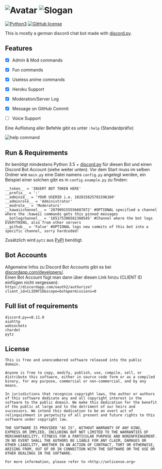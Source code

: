 ![Avatar](https://i.imgur.com/5hjWNei.png)
![Slogan](https://i.imgur.com/vfEgGLU.png)
=====================

[![Python3](https://img.shields.io/badge/python-3.5-blue.svg)](https://github.com/Der-Eddy/discord_bot)
[![GitHub license](https://img.shields.io/badge/license-Unlicense-blue.svg)](https://raw.githubusercontent.com/Der-Eddy/discord_bot/master/LICENSE)

This is mostly a german discord chat bot made with [discord.py](https://github.com/Rapptz/discord.py).  

Features
-------------
- [x] Admin & Mod commands  
- [x] Fun commands
- [x] Useless anime commands
- [x] Heroku Support
- [x] Moderation/Server Log
- [x] Message on GitHub Commit
- [ ] Voice Support


Eine Auflistung aller Befehle gibt es unter `:help` (Standardpräfix)

![help command](https://i.imgur.com/gXxYAlA.png)


Run & Requirements
-------------
Ihr benötigt mindestens Python 3.5 + [discord.py](https://github.com/Rapptz/discord.py) für diesen Bot und einen Discord Bot Account (siehe weiter unten).
Vor dem Start muss im selben Ordner wie `main.py` eine Datei namens `config.py` angelegt werden, ein Beispiel einer solchen gibt es in `config.example.py` zu finden:

    __token__ = 'INSERT BOT TOKEN HERE'
    __prefix__ = ':'
    __adminid__ = 'YOUR USERID i.e. 102815825781596160'
    __adminrole__ = 'Administrator'
    __modrole__ = 'Moderators'
    __kawaiichannel__ = '207909155556687872' #OPTIONAL specified a channel where the :kawaii commands gets this pinned messages
    __botlogchannel__ = '165175306561388545' #Channel where the bot logs EVERYTHING, also from other servers
    __github__ = 'False' #OPTIONAL logs new commits of this bot into a specific channel, sorry hardcoded!

Zusätzlich wird `pytz` aus [PyPI](https://pypi.python.org/pypi/pytz/2016.6.1) benötigt.

Bot Accounts
-------------
Allgemeine Infos zu Discord Bot Accounts gibt es bei [discordapp.com/developers/](https://discordapp.com/developers/applications/me).  
Einen Bot Account fügt man dann über diesen Link hinzu (CLIENT ID einfügen nicht vergessen):  
`https://discordapp.com/oauth2/authorize?client_id=CLIENTID&scope=bot&permissions=0`

Full list of requirements
-------------

    discord.py==0.11.0
    aiohttp
    websockets
    chardet
    pytz

License
-------------
    This is free and unencumbered software released into the public domain.

    Anyone is free to copy, modify, publish, use, compile, sell, or
    distribute this software, either in source code form or as a compiled
    binary, for any purpose, commercial or non-commercial, and by any
    means.

    In jurisdictions that recognize copyright laws, the author or authors
    of this software dedicate any and all copyright interest in the
    software to the public domain. We make this dedication for the benefit
    of the public at large and to the detriment of our heirs and
    successors. We intend this dedication to be an overt act of
    relinquishment in perpetuity of all present and future rights to this
    software under copyright law.

    THE SOFTWARE IS PROVIDED "AS IS", WITHOUT WARRANTY OF ANY KIND,
    EXPRESS OR IMPLIED, INCLUDING BUT NOT LIMITED TO THE WARRANTIES OF
    MERCHANTABILITY, FITNESS FOR A PARTICULAR PURPOSE AND NONINFRINGEMENT.
    IN NO EVENT SHALL THE AUTHORS BE LIABLE FOR ANY CLAIM, DAMAGES OR
    OTHER LIABILITY, WHETHER IN AN ACTION OF CONTRACT, TORT OR OTHERWISE,
    ARISING FROM, OUT OF OR IN CONNECTION WITH THE SOFTWARE OR THE USE OR
    OTHER DEALINGS IN THE SOFTWARE.

    For more information, please refer to <http://unlicense.org>
